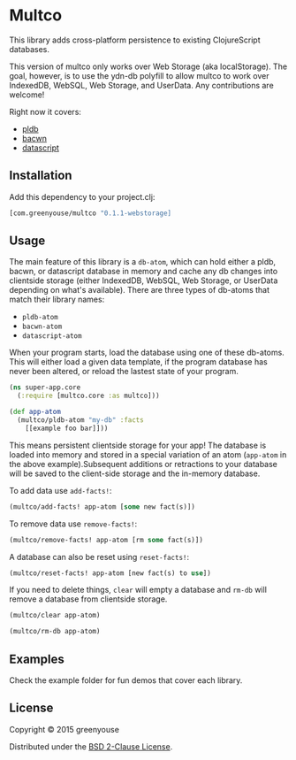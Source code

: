 # Multco

This library adds cross-platform persistence to existing ClojureScript
databases.

This version of multco only works over Web Storage (aka
localStorage). The goal, however, is to use the ydn-db polyfill to allow
multco to work over IndexedDB, WebSQL, Web Storage, and UserData. Any
contributions are welcome! 

Right now it covers:
* [pldb](https://github.com/clojure/core.logic) 
* [bacwn](https://github.com/fogus/bacwn)
* [datascript](https://github.com/tonsky/datascript)

## Installation

Add this dependency to your project.clj:
```clj
[com.greenyouse/multco "0.1.1-webstorage]
```

## Usage

The main feature of this library is a `db-atom`, which can hold either a
pldb, bacwn, or datascript database in memory and cache any db changes
into clientside storage (either IndexedDB, WebSQL, Web Storage, or
UserData depending on what's available). There are three types of
db-atoms that match their library names: 

* `pldb-atom`
* `bacwn-atom`
* `datascript-atom`

When your program starts, load the database using one of these
db-atoms. This will either load a given data template, if the program
database has never been altered, or reload the lastest state of your
program.   


```clj
(ns super-app.core
  (:require [multco.core :as multco]))

(def app-atom
  (multco/pldb-atom "my-db" :facts 
    [[example foo bar]]))
```

This means persistent clientside storage for your app! The database is
loaded into memory and stored in a special variation of an atom
(`app-atom` in the above example).Subsequent additions or retractions to
your database will be saved to the client-side storage and the in-memory
database. 

To add data use `add-facts!`:

```clj
(multco/add-facts! app-atom [some new fact(s)])
```

To remove data use `remove-facts!`:

```clj
(multco/remove-facts! app-atom [rm some fact(s)])
```

A database can also be reset using `reset-facts!`:

```clj
(multco/reset-facts! app-atom [new fact(s) to use])
```

If you need to delete things, `clear` will empty a database and `rm-db`
will remove a database from clientside storage.

```clj
(multco/clear app-atom)

(multco/rm-db app-atom)
```

## Examples

Check the example folder for fun demos that cover each library.


## License

Copyright © 2015 greenyouse

Distributed under the [BSD 2-Clause License](http://www.opensource.org/licenses/BSD-2-Clause).
